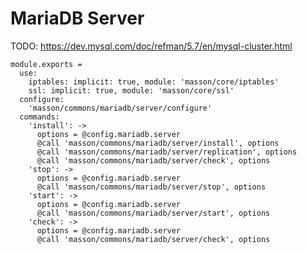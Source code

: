 
# MariaDB Server

TODO: https://dev.mysql.com/doc/refman/5.7/en/mysql-cluster.html

    module.exports =
      use:
        iptables: implicit: true, module: 'masson/core/iptables'
        ssl: implicit: true, module: 'masson/core/ssl'
      configure:
        'masson/commons/mariadb/server/configure'
      commands:
        'install': ->
          options = @config.mariadb.server
          @call 'masson/commons/mariadb/server/install', options
          @call 'masson/commons/mariadb/server/replication', options
          @call 'masson/commons/mariadb/server/check', options
        'stop': ->
          options = @config.mariadb.server
          @call 'masson/commons/mariadb/server/stop', options
        'start': ->
          options = @config.mariadb.server
          @call 'masson/commons/mariadb/server/start', options
        'check': ->
          options = @config.mariadb.server
          @call 'masson/commons/mariadb/server/check', options
